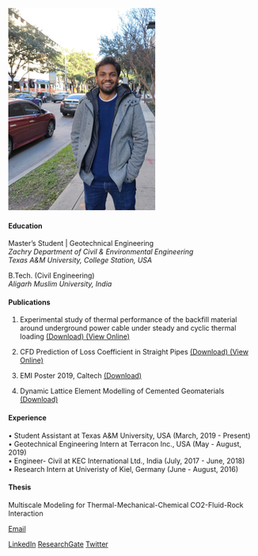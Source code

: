 
![](https://github.com/shahbaz10ahmad/shahbaz/blob/master/Picture1.png)

#### **Education**
Master’s Student | Geotechnical Engineering<br/>
*Zachry Department of Civil & Environmental Engineering<br/>*
*Texas A&M University, College Station, USA<br/>*


B.Tech. (Civil Engineering)<br/>
*Aligarh Muslim University, India*<br/>


#### **Publications**

1. Experimental study of thermal performance of the backfill material around underground power cable under steady and cyclic thermal loading [(Download) ](https://github.com/shahbaz10ahmad/shahbaz10ahmad.github.io/raw/master/1-s2.0-S2214785319317742-main.pdf)[(View Online)](https://www.sciencedirect.com/science/article/pii/S2214785319317742)

2. CFD Prediction of Loss Coefficient in Straight Pipes [(Download) ](https://github.com/shahbaz10ahmad/shahbaz10ahmad.github.io/raw/master/haroon2017.pdf) [(View Online)](https://link.springer.com/chapter/10.1007/978-3-319-55125-8_41)

3. EMI Poster 2019, Caltech [(Download) ](https://github.com/shahbaz10ahmad/shahbaz10ahmad.github.io/raw/master/EMI%202019%20%5Bposter%5D-compressed.pdf)

4. Dynamic Lattice Element Modelling of Cemented Geomaterials [(Download) ](https://github.com/shahbaz10ahmad/shahbaz10ahmad.github.io/raw/master/469423_1_En_53_Chapter_Author%20(2).pdf)

#### **Experience**
•	Student Assistant at Texas A&M University, USA (March, 2019 - Present)<br/>
•	Geotechnical Engineering Intern at Terracon Inc., USA (May - August, 2019)<br/>
•	Engineer- Civil at KEC International Ltd., India (July, 2017 - June, 2018)<br/>
•	Research Intern at Univeristy of Kiel, Germany (June - August, 2016)<br/>

#### **Thesis**
Multiscale Modeling for Thermal-Mechanical-Chemical CO2-Fluid-Rock Interaction


[Email](mailto:shahbaz.10ahmad@tamu.edu)<br/>


[LinkedIn](https://www.linkedin.com/in/shahbaz10ahmad/)
[ResearchGate](https://www.researchgate.net/profile/Shahbaz_Ahmad20?ev=hdr_xprf&_sg=DvBUZ7M65fHxOAHU2zQBSNR2gy6fbfUA0N2rKFUwosw7lG1_XYdmwDz9KFKD9kFjsIMvTakv0QiShie1H5Fw0BIx) 
[Twitter](https://twitter.com/shahbazTx)

 
